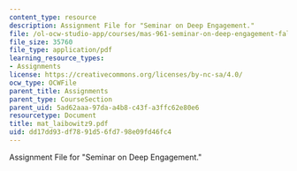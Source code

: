 ```yaml
---
content_type: resource
description: Assignment File for "Seminar on Deep Engagement."
file: /ol-ocw-studio-app/courses/mas-961-seminar-on-deep-engagement-fall-2004/dd17dd93df7891d56fd798e09fd46fc4_mat_laibowitz9.pdf
file_size: 35760
file_type: application/pdf
learning_resource_types:
- Assignments
license: https://creativecommons.org/licenses/by-nc-sa/4.0/
ocw_type: OCWFile
parent_title: Assignments
parent_type: CourseSection
parent_uid: 5ad62aaa-97da-a4b8-c43f-a3ffc62e80e6
resourcetype: Document
title: mat_laibowitz9.pdf
uid: dd17dd93-df78-91d5-6fd7-98e09fd46fc4
---
```

Assignment File for "Seminar on Deep Engagement."
